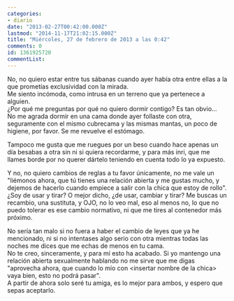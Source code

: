 ```yaml
---
categories:
- diario
date: "2013-02-27T00:42:00.000Z"
lastmod: "2014-11-17T21:02:15.000Z"
title: "Miércoles, 27 de febrero de 2013 a las 0:42"
comments: 0
id: 1361925720
commentList:
---
```


No, no quiero estar entre tus sábanas cuando ayer había otra entre ellas a la que prometías exclusividad con la mirada.   
Me siento incómoda, como intrusa en un terreno que ya pertenece a alguien.  
¿Por qué me preguntas por qué no quiero dormir contigo? Es tan obvio...  
No me agrada dormir en una cama donde ayer follaste con otra, seguramente con el mismo cubrecama y las mismas mantas, un poco de higiene, por favor. Se me revuelve el estómago.  
  
Tampoco me gusta que me ruegues por un beso cuando hace apenas un día besabas a otra sin ni si quiera recordarme, y para más inri, que me llames borde por no querer dártelo teniendo en cuenta todo lo ya expuesto.  
  
Y no, no quiero cambios de reglas a tu favor únicamente, no me vale un "liémonos ahora, que tú tienes una relación abierta y me gustas mucho, y dejemos de hacerlo cuando empiece a salir con la chica que estoy de rollo".   
¿Soy de usar y tirar? O mejor dicho, ¿de usar, cambiar y tirar? Me buscas un recambio, una sustituta, y OJO, no lo veo mal, eso al menos no, lo que no puedo tolerar es ese cambio normativo, ni que me tires al contenedor más próximo.  
  
No sería tan malo si no fuera a haber el cambio de leyes que ya he mencionado, ni si no intentases algo serio con otra mientras todas las noches me dices que me echas de menos en tu cama.  
No te creo, sinceramente, y para mí esto ha acabado. Si yo mantengo una relación abierta sexualmente hablando no me sirve que me digas "aprovecha ahora, que cuando lo mío con &lt;insertar nombre de la chica&gt; vaya bien, esto no podrá pasar".  
 A partir de ahora solo seré tu amiga, es lo mejor para ambos, y espero que sepas aceptarlo.